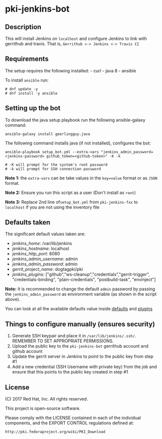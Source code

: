 # pki-jenkins-bot

## Description
This will install Jenkins on `localhost` and configure Jenkins to link with gerrithub and travis. That is, `Gerrithub <-> Jenkins <-> Travis CI`

## Requirements
The setup requires the following installed:
    - curl
    - java 8
    - ansible 

To install `ansible` run:

    # dnf update -y
    # dnf install -y ansible

## Setting up the bot
To download the java setup playbook run the following ansible-galaxy command:

    ansible-galaxy install geerlingguy.java

The following command installs java (if not installed), configures the bot:

    ansible-playbook setup_bot.yml --extra-vars "jenkins_admin_password=<jenkins-password> github_token=<github-token>" -K -k
    
    # -K will prompt for the system's root password
    # -k will prompt for SSH connection password

**Note 1:** the `extra-vars` can be take values in the `key=value` format or as `JSON` format.

**Note 2:** Ensure you run this script as a user (Don't install as `root`)

**Note 3:** Replace 2nd line of`setup_bot.yml` from `pki-jenkins-fxx` to `localhost` if you are not using the inventory file

## Defaults taken
The significant default values taken are:
- *jenkins_home*: /var/lib/jenkins
- *jenkins_hostname*: localhost
- *jenkins_http_port*: 8080
- *jenkins_admin_username*: admin
- *jenkins_admin_password*: admin
- *gerrit_project_name*: dogtagpki/pki
- *jenkins_plugins*: ["github","ws-cleanup","credentials","gerrit-trigger", "credentials-binding", "plain-credentials", "postbuild-task", "envinject"]

**Note:** It is recommended to change the default `admin` password by passing the `jenkins_admin_password` as environment variable (as shown in the script above).

You can look at all the available defaults value inside [defaults](group_vars/all/defaults.yml) and [plugins](roles/installJenkins/vars/main.yml)

## Things to configure manually (ensures security)

1. Generate SSH keypair and place it in `/var/lib/jenkins/.ssh/`. REMEMBER TO SET APPROPRIATE PERMISSIONS.
2. Upload the public key to the `pki-jenkins-bot` gerrithub account and github account
3. Update the gerrit server in Jenkins to point to the public key from step #1
4. Add a new credential (SSH Username with private key) from the job and ensure that this points to the public key created in step #1

## License
(C) 2017 Red Hat, Inc. All rights reserved.

This project is open-source software.

Please comply with the LICENSE contained in each of the individual components, and the EXPORT CONTROL regulations defined at:

    http://pki.fedoraproject.org/wiki/PKI_Download
